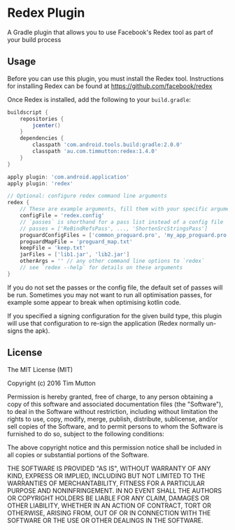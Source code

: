 # Redex Plugin

A Gradle plugin that allows you to use Facebook's Redex tool as part of your
build process

## Usage
Before you can use this plugin, you must install the Redex tool. Instructions
for installing Redex can be found at https://github.com/facebook/redex

Once Redex is installed, add the following to your `build.gradle`:

```groovy
buildscript {
    repositories {
        jcenter()
    }
    dependencies {
        classpath 'com.android.tools.build:gradle:2.0.0'
        classpath 'au.com.timmutton:redex:1.4.0'
    }
}

apply plugin: 'com.android.application'
apply plugin: 'redex'

// Optional: configure redex command line arguments
redex {
    // These are example arguments, fill them with your specific arguments
    configFile = 'redex.config'
    // `passes` is shorthand for a pass list instead of a config file
    // passes = ['ReBindRefsPass', ..., 'ShortenSrcStringsPass']
    proguardConfigFiles = ['common_proguard.pro', 'my_app_proguard.pro']
    proguardMapFile = 'proguard_map.txt'
    keepFile = 'keep.txt'
    jarFiles = ['lib1.jar', 'lib2.jar']
    otherArgs = '' // any other command line options to `redex`
    // see `redex --help` for details on these arguments
}

```
If you do not set the passes or the config file, the default set of passes will
be run. Sometimes you may not want to run all optimisation passes, for example
some appear to break when optimising kotlin code.

If you specified a signing configuration for the given build type, this plugin
will use that configuration to re-sign the application (Redex normally un-signs
the apk).

## License
The MIT License (MIT)

Copyright (c) 2016 Tim Mutton

Permission is hereby granted, free of charge, to any person obtaining a copy
of this software and associated documentation files (the "Software"), to deal
in the Software without restriction, including without limitation the rights
to use, copy, modify, merge, publish, distribute, sublicense, and/or sell
copies of the Software, and to permit persons to whom the Software is
furnished to do so, subject to the following conditions:

The above copyright notice and this permission notice shall be included in all
copies or substantial portions of the Software.

THE SOFTWARE IS PROVIDED "AS IS", WITHOUT WARRANTY OF ANY KIND, EXPRESS OR
IMPLIED, INCLUDING BUT NOT LIMITED TO THE WARRANTIES OF MERCHANTABILITY,
FITNESS FOR A PARTICULAR PURPOSE AND NONINFRINGEMENT. IN NO EVENT SHALL THE
AUTHORS OR COPYRIGHT HOLDERS BE LIABLE FOR ANY CLAIM, DAMAGES OR OTHER
LIABILITY, WHETHER IN AN ACTION OF CONTRACT, TORT OR OTHERWISE, ARISING FROM,
OUT OF OR IN CONNECTION WITH THE SOFTWARE OR THE USE OR OTHER DEALINGS IN THE
SOFTWARE.

